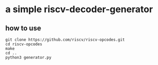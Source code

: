 # a simple riscv-decoder-generator
## how to use

```
git clone https://github.com/riscv/riscv-opcodes.git
cd riscv-opcodes
make
cd ..
python3 generator.py
```
